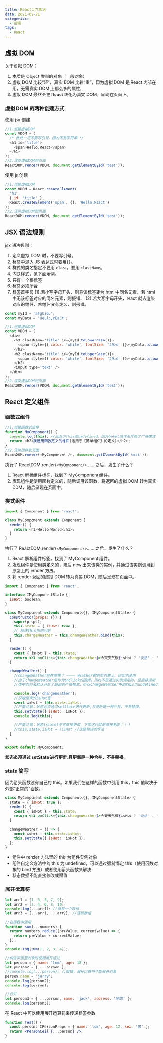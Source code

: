 ```yaml
---
title: React入门笔记
date: 2021-09-21
categories:
  - 前端
tags:
  - React
---
```


## 虚拟 DOM

关于虚拟 DOM：

1. 本质是 Object 类型的对象（一般对象）
2. 虚拟 DOM 比较“轻”，真实 DOM 比较“重”，因为虚拟 DOM 是 React 内部在用，无需真实 DOM 上那么多的属性。
3. 虚拟 DOM 最终会被 React 转化为真实 DOM，呈现在页面上。

### 虚拟 DOM 的两种创建方式

使用 jsx 创建

```js
//1.创建虚拟DOM
const VDOM = (
  /* 此处一定不要写引号，因为不是字符串 */
  <h1 id='title'>
    <span>Hello,React</span>
  </h1>
);
//2.渲染虚拟DOM到页面
ReactDOM.render(VDOM, document.getElementById('test'));
```

使用 js 创建

```js
//1.创建虚拟DOM
const VDOM = React.createElement(
  'h1',
  { id: 'title' },
  React.createElement('span', {}, 'Hello,React')
);
//2.渲染虚拟DOM到页面
ReactDOM.render(VDOM, document.getElementById('test'));
```

## JSX 语法规则

jsx 语法规则：

1. 定义虚拟 DOM 时，不要写引号。
2. 标签中混入 JS 表达式时要用`{}`。
3. 样式的类名指定不要用 `class`，要用 `className`。
4. 内联样式，见下面示例。
5. 只有一个根标签
6. 标签必须闭合
7. 标签首字母
   (1).若小写字母开头，则将该标签转为 html 中同名元素，若 html 中无该标签对应的同名元素，则报错。
   (2).若大写字母开头，react 就去渲染对应的组件，若组件没有定义，则报错。

```js
const myId = 'aTgUiGu';
const myData = 'HeLlo,rEaCt';

//1.创建虚拟DOM
const VDOM = (
  <div>
    <h2 className='title' id={myId.toLowerCase()}>
      <span style={{ color: 'white', fontSize: '29px' }}>{myData.toLowerCase()}</span>
    </h2>
    <h2 className='title' id={myId.toUpperCase()}>
      <span style={{ color: 'white', fontSize: '29px' }}>{myData.toLowerCase()}</span>
    </h2>
    <input type='text' />
  </div>
);
//2.渲染虚拟DOM到页面
ReactDOM.render(VDOM, document.getElementById('test'));
```

## React 定义组件

### 函数式组件

```js
//1.创建函数式组件
function MyComponent() {
  console.log(this); //此处的this是undefined，因为babel编译后开启了严格模式
  return <h2>我是用函数定义的组件(适用于【简单组件】的定义)</h2>;
}
//2.渲染组件到页面
ReactDOM.render(<MyComponent />, document.getElementById('test'));
```

执行了 ReactDOM.render(`<MyComponent/>`.......之后，发生了什么？

1. React 解析组件标签，找到了 MyComponent 组件。
2. 发现组件是使用函数定义的，随后调用该函数，将返回的虚拟 DOM 转为真实 DOM，随后呈现在页面中。

### 类式组件

```js
import { Component } from 'react';

class MyComponent extends Component {
  render() {
    return <h1>Hello World</h1>;
  }
}
```

执行了 ReactDOM.render(`<MyComponent/>`.......之后，发生了什么？

1. React 解析组件标签，找到了 MyComponent 组件。
2. 发现组件是使用类定义的，随后 new 出来该类的实例，并通过该实例调用到原型上的 render 方法。
3. 将 render 返回的虚拟 DOM 转为真实 DOM，随后呈现在页面中。

```jsx
import { Component } from 'react';

interface IMyComponentState {
  isHot: boolean;
}

class MyComponent extends Component<{}, IMyComponentState> {
  constructor(props: {}) {
    super(props);
    this.state = { isHot: true };
    // 解决this指向问题
    this.changeWeather = this.changeWeather.bind(this);
  }

  render() {
    const { isHot } = this.state;
    return <h1 onClick={this.changeWeather}>今天天气很{isHot ? '炎热' : '凉爽'}</h1>;
  }

  changeWeather() {
    //changeWeather放在哪里？ ———— Weather的原型对象上，供实例使用
    //由于changeWeather是作为onClick的回调，所以不是通过实例调用的，是直接调用
    //类中的方法默认开启了局部的严格模式，所以changeWeather中的this为undefined

    console.log('changeWeather');
    //获取原来的isHot值
    const isHot = this.state.isHot;
    //严重注意：状态必须通过setState进行更新,且更新是一种合并，不是替换。
    this.setState({ isHot: !isHot });
    console.log(this);

    //严重注意：状态(state)不可直接更改，下面这行就是直接更改！！！
    //this.state.isHot = !isHot //这是错误的写法
  }
}

export default MyComponent;
```

**状态必须通过 setState 进行更新,且更新是一种合并，不是替换。**

### state 简写

因为箭头函数没有自己的 this。如果我们在这样的函数中引用 this，this 值取决于外部"正常的"函数。

```jsx
class MyComponent extends Component<{}, IMyComponentState> {
  state = { isHot: true };
  render() {
    const { isHot } = this.state;
    return <h1 onClick={this.changeWeather}>今天天气很{isHot ? '炎热' : '凉爽'}</h1>;
  }

  changeWeather = () => {
    const isHot = this.state.isHot;
    this.setState({ isHot: !isHot });
  };
}
```

- 组件中 render 方法里的 this 为组件实例对象
- 组件自定义方法中的 this 为 undefined，可以通过强制绑定 this（使用函数对象的 bind 方法）或者使用箭头函数来解决
- 状态数据不能直接修改或赋值

### 展开运算符

```js
let arr1 = [1, 3, 5, 7, 9];
let arr2 = [2, 4, 6, 8, 10];
console.log(...arr1); //展开一个数组
let arr3 = [...arr1, ...arr2]; //连接数组

//在函数中使用
function sum(...numbers) {
  return numbers.reduce((preValue, currentValue) => {
    return preValue + currentValue;
  });
}
console.log(sum(1, 2, 3, 4));

//构造字面量对象时使用展开语法
let person = { name: 'tom', age: 18 };
let person2 = { ...person };
//console.log(...person); //报错，展开运算符不能展开对象
person.name = 'jerry';
console.log(person2);
console.log(person);

//合并
let person3 = { ...person, name: 'jack', address: '地球' };
console.log(person3);
```

在 React 中可以使用展开运算符来传递标签参数

```jsx
function Test() {
  const person: IPersonProps = { name: 'tom', age: 12, sex: '男' };
  return <PersonCeil {...person} />;
}
```
